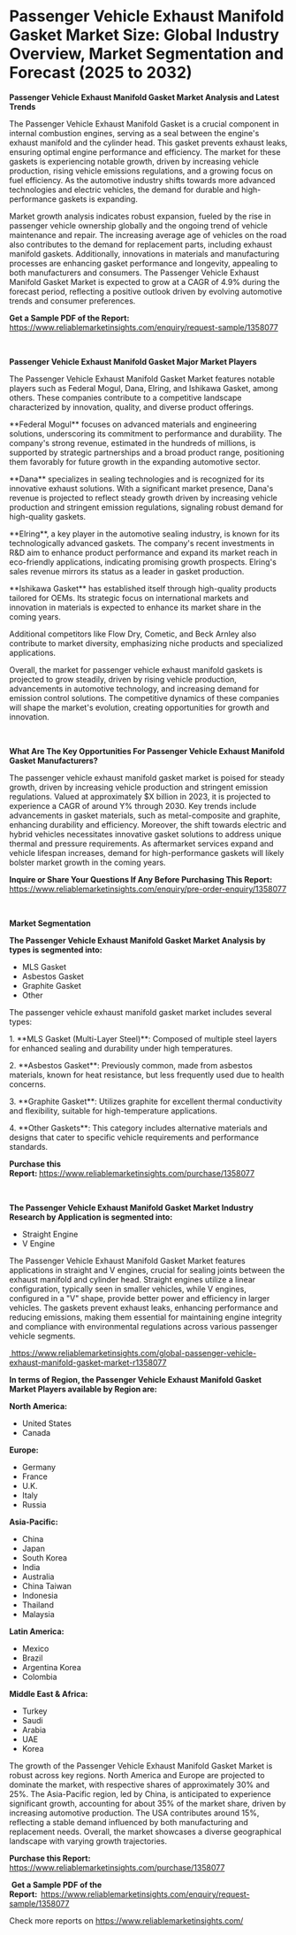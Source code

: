 <p><h1>Passenger Vehicle Exhaust Manifold Gasket Market Size: Global Industry Overview, Market Segmentation and Forecast (2025 to 2032)</h1></p><p><strong>Passenger Vehicle Exhaust Manifold Gasket Market Analysis and Latest Trends</strong></p>
<p><p>The Passenger Vehicle Exhaust Manifold Gasket is a crucial component in internal combustion engines, serving as a seal between the engine's exhaust manifold and the cylinder head. This gasket prevents exhaust leaks, ensuring optimal engine performance and efficiency. The market for these gaskets is experiencing notable growth, driven by increasing vehicle production, rising vehicle emissions regulations, and a growing focus on fuel efficiency. As the automotive industry shifts towards more advanced technologies and electric vehicles, the demand for durable and high-performance gaskets is expanding.</p><p>Market growth analysis indicates robust expansion, fueled by the rise in passenger vehicle ownership globally and the ongoing trend of vehicle maintenance and repair. The increasing average age of vehicles on the road also contributes to the demand for replacement parts, including exhaust manifold gaskets. Additionally, innovations in materials and manufacturing processes are enhancing gasket performance and longevity, appealing to both manufacturers and consumers. The Passenger Vehicle Exhaust Manifold Gasket Market is expected to grow at a CAGR of 4.9% during the forecast period, reflecting a positive outlook driven by evolving automotive trends and consumer preferences.</p></p>
<p><strong>Get a Sample PDF of the Report:&nbsp;</strong> <a href="https://www.reliablemarketinsights.com/enquiry/request-sample/1358077?utm_campaign=2182&utm_medium=2&utm_source=Github&utm_content=ia&utm_term=30032025&utm_id=passenger-vehicle-exhaust-manifold-gasket">https://www.reliablemarketinsights.com/enquiry/request-sample/1358077</a></p>
<p>&nbsp;</p>
<p><strong>Passenger Vehicle Exhaust Manifold Gasket Major Market Players</strong></p>
<p><p>The Passenger Vehicle Exhaust Manifold Gasket Market features notable players such as Federal Mogul, Dana, Elring, and Ishikawa Gasket, among others. These companies contribute to a competitive landscape characterized by innovation, quality, and diverse product offerings.</p><p>**Federal Mogul** focuses on advanced materials and engineering solutions, underscoring its commitment to performance and durability. The company's strong revenue, estimated in the hundreds of millions, is supported by strategic partnerships and a broad product range, positioning them favorably for future growth in the expanding automotive sector.</p><p>**Dana** specializes in sealing technologies and is recognized for its innovative exhaust solutions. With a significant market presence, Dana's revenue is projected to reflect steady growth driven by increasing vehicle production and stringent emission regulations, signaling robust demand for high-quality gaskets.</p><p>**Elring**, a key player in the automotive sealing industry, is known for its technologically advanced gaskets. The company's recent investments in R&D aim to enhance product performance and expand its market reach in eco-friendly applications, indicating promising growth prospects. Elring's sales revenue mirrors its status as a leader in gasket production.</p><p>**Ishikawa Gasket** has established itself through high-quality products tailored for OEMs. Its strategic focus on international markets and innovation in materials is expected to enhance its market share in the coming years.</p><p>Additional competitors like Flow Dry, Cometic, and Beck Arnley also contribute to market diversity, emphasizing niche products and specialized applications.</p><p>Overall, the market for passenger vehicle exhaust manifold gaskets is projected to grow steadily, driven by rising vehicle production, advancements in automotive technology, and increasing demand for emission control solutions. The competitive dynamics of these companies will shape the market's evolution, creating opportunities for growth and innovation.</p></p>
<p>&nbsp;</p>
<p><strong>What Are The Key Opportunities For Passenger Vehicle Exhaust Manifold Gasket Manufacturers?</strong></p>
<p><p>The passenger vehicle exhaust manifold gasket market is poised for steady growth, driven by increasing vehicle production and stringent emission regulations. Valued at approximately $X billion in 2023, it is projected to experience a CAGR of around Y% through 2030. Key trends include advancements in gasket materials, such as metal-composite and graphite, enhancing durability and efficiency. Moreover, the shift towards electric and hybrid vehicles necessitates innovative gasket solutions to address unique thermal and pressure requirements. As aftermarket services expand and vehicle lifespan increases, demand for high-performance gaskets will likely bolster market growth in the coming years.</p></p>
<p><strong>Inquire or Share Your Questions If Any Before Purchasing This Report:</strong> <a href="https://www.reliablemarketinsights.com/enquiry/pre-order-enquiry/1358077?utm_campaign=2182&utm_medium=2&utm_source=Github&utm_content=ia&utm_term=30032025&utm_id=passenger-vehicle-exhaust-manifold-gasket">https://www.reliablemarketinsights.com/enquiry/pre-order-enquiry/1358077</a></p>
<p>&nbsp;</p>
<p><strong>Market Segmentation</strong></p>
<p><strong>The Passenger Vehicle Exhaust Manifold Gasket Market Analysis by types is segmented into:</strong></p>
<p><ul><li>MLS Gasket</li><li>Asbestos Gasket</li><li>Graphite Gasket</li><li>Other</li></ul></p>
<p><p>The passenger vehicle exhaust manifold gasket market includes several types: </p><p>1. **MLS Gasket (Multi-Layer Steel)**: Composed of multiple steel layers for enhanced sealing and durability under high temperatures. </p><p>2. **Asbestos Gasket**: Previously common, made from asbestos materials, known for heat resistance, but less frequently used due to health concerns.</p><p>3. **Graphite Gasket**: Utilizes graphite for excellent thermal conductivity and flexibility, suitable for high-temperature applications.</p><p>4. **Other Gaskets**: This category includes alternative materials and designs that cater to specific vehicle requirements and performance standards.</p></p>
<p><strong>Purchase this Report:&nbsp;</strong><a href="https://www.reliablemarketinsights.com/purchase/1358077?utm_campaign=2182&utm_medium=2&utm_source=Github&utm_content=ia&utm_term=30032025&utm_id=passenger-vehicle-exhaust-manifold-gasket">https://www.reliablemarketinsights.com/purchase/1358077</a></p>
<p>&nbsp;</p>
<p><strong>The Passenger Vehicle Exhaust Manifold Gasket Market Industry Research by Application is segmented into:</strong></p>
<p><ul><li>Straight Engine</li><li>V Engine</li></ul></p>
<p><p>The Passenger Vehicle Exhaust Manifold Gasket Market features applications in straight and V engines, crucial for sealing joints between the exhaust manifold and cylinder head. Straight engines utilize a linear configuration, typically seen in smaller vehicles, while V engines, configured in a "V" shape, provide better power and efficiency in larger vehicles. The gaskets prevent exhaust leaks, enhancing performance and reducing emissions, making them essential for maintaining engine integrity and compliance with environmental regulations across various passenger vehicle segments.</p></p>
<p><a href="https://www.reliablemarketinsights.com/global-passenger-vehicle-exhaust-manifold-gasket-market-r1358077?utm_campaign=2182&utm_medium=2&utm_source=Github&utm_content=ia&utm_term=30032025&utm_id=passenger-vehicle-exhaust-manifold-gasket">&nbsp;https://www.reliablemarketinsights.com/global-passenger-vehicle-exhaust-manifold-gasket-market-r1358077</a></p>
<p><strong>In terms of Region, the Passenger Vehicle Exhaust Manifold Gasket Market Players available by Region are:</strong></p>
<p>
    <p> <strong> North America: </strong>
        <ul>
            <li>United States</li>
            <li>Canada</li>
        </ul>
        </p> 
    <p> <strong> Europe: </strong>
        <ul>
            <li>Germany</li>
            <li>France</li>
            <li>U.K.</li>
            <li>Italy</li>
            <li>Russia</li>
        </ul>
        </p> 
    <p> <strong> Asia-Pacific: </strong>
        <ul>
            <li>China</li>
            <li>Japan</li>
            <li>South Korea</li>
            <li>India</li>
            <li>Australia</li>
            <li>China Taiwan</li>
            <li>Indonesia</li>
            <li>Thailand</li>
            <li>Malaysia</li>
        </ul>
        </p> 
    <p> <strong> Latin America: </strong>
        <ul>
            <li>Mexico</li>
            <li>Brazil</li>
            <li>Argentina Korea</li>
            <li>Colombia</li>
        </ul>
        </p> 
    <p> <strong> Middle East & Africa: </strong>
        <ul>
            <li>Turkey</li>
            <li>Saudi</li>
            <li>Arabia</li>
            <li>UAE</li>
            <li>Korea</li>
        </ul>
    </p>
    </p>
<p><p>The growth of the Passenger Vehicle Exhaust Manifold Gasket Market is robust across key regions. North America and Europe are projected to dominate the market, with respective shares of approximately 30% and 25%. The Asia-Pacific region, led by China, is anticipated to experience significant growth, accounting for about 35% of the market share, driven by increasing automotive production. The USA contributes around 15%, reflecting a stable demand influenced by both manufacturing and replacement needs. Overall, the market showcases a diverse geographical landscape with varying growth trajectories.</p></p>
<p><strong>Purchase this Report: </strong><a href="https://www.reliablemarketinsights.com/purchase/1358077?utm_campaign=2182&utm_medium=2&utm_source=Github&utm_content=ia&utm_term=30032025&utm_id=passenger-vehicle-exhaust-manifold-gasket">https://www.reliablemarketinsights.com/purchase/1358077</a></p>
<p>&nbsp;<strong>Get a Sample PDF of the Report:&nbsp;&nbsp;</strong><a href="https://www.reliablemarketinsights.com/enquiry/request-sample/1358077?utm_campaign=2182&utm_medium=2&utm_source=Github&utm_content=ia&utm_term=30032025&utm_id=passenger-vehicle-exhaust-manifold-gasket">https://www.reliablemarketinsights.com/enquiry/request-sample/1358077</a></p>
<p><strong></strong></p>
<p>Check more reports on <a href="https://www.reliablemarketinsights.com/?utm_campaign=2182&utm_medium=2&utm_source=Github&utm_content=ia&utm_term=30032025&utm_id=passenger-vehicle-exhaust-manifold-gasket">https://www.reliablemarketinsights.com/</a></p>